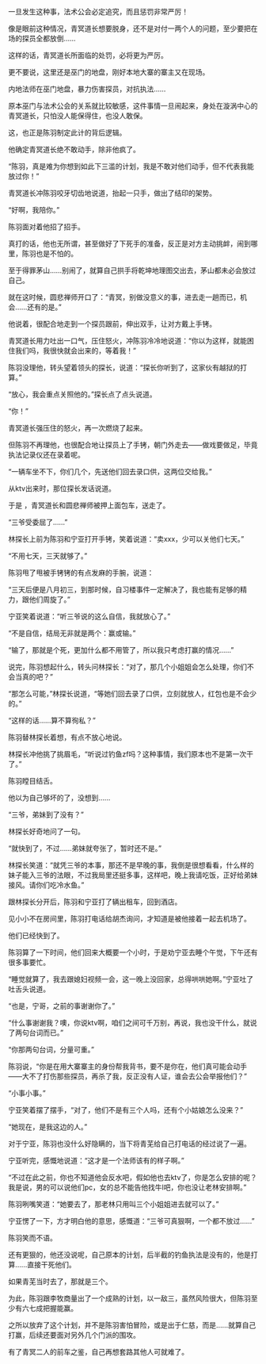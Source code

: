 一旦发生这种事，法术公会必定追究，而且惩罚非常严厉！

像是眼前这种情况，青冥道长想要脱身，还不是对付一两个人的问题，至少要把在场的探员全都放倒……

这样的话，青冥道长所面临的处罚，必将更为严厉。

更不要说，这里还是巫门的地盘，刚好本地大寨的寨主又在现场。

内地法师在巫门地盘，暴力伤害探员，对抗执法……

原本巫门与法术公会的关系就比较敏感，这件事情一旦闹起来，身处在漩涡中心的青冥道长，只怕没人能保得住，也没人敢保。

这，也正是陈羽制定此计的背后逻辑。

他确定青冥道长绝不敢动手，除非他疯了。

“陈羽，真是难为你想到如此下三滥的计划，我是不敢对他们动手，但不代表我能放过你！”

青冥道长冲陈羽咬牙切齿地说道，抬起一只手，做出了结印的架势。

“好啊，我陪你。”

陈羽面对着他招了招手。

真打的话，他也无所谓，甚至做好了下死手的准备，反正是对方主动挑衅，闹到哪里，陈羽也是不怕的。

至于得罪茅山……别闹了，就算自己拱手将乾坤地理图交出去，茅山都未必会放过自己。

就在这时候，圆悲禅师开口了：“青冥，别做没意义的事，进去走一趟而已，机会……还有的是。”

他说着，很配合地走到一个探员跟前，伸出双手，让对方戴上手铐。

青冥道长用力吐出一口气，压住怒火，冲陈羽冷冷地说道：“你以为这样，就能困住我们吗，我很快就会出来的，等着我！”

陈羽没理他，转头望着领头的探长，说道：“探长你听到了，这家伙有越狱的打算。”

“放心，我会重点关照他的。”探长点了点头说道。

“你！”

青冥道长强压住的怒火，再一次燃烧了起来。

但陈羽不再理他，也很配合地让探员上了手铐，朝门外走去——做戏要做足，毕竟执法记录仪还在录着呢。

“一辆车坐不下，你们几个，先送他们回去录口供，这两位交给我。”

从ktv出来时，那位探长发话说道。

于是 ，青冥道长和圆悲禅师被押上面包车，送走了。

“三爷受委屈了……”

林探长上前为陈羽和宁亚打开手铐，笑着说道：“卖xxx，少可以关他们七天。”

“不用七天，三天就够了。”

陈羽甩了甩被手铐铐的有点发麻的手腕，说道：

“三天后便是八月初三，到那时候，自习楼事件一定解决了，我也能有足够的精力，跟他们周旋了。”

宁亚笑着说道：“听三爷说的这么自信，我就放心了。”

“不是自信，结局无非就是两个：赢或输。”

“输了，那就是个死，更加什么都不用管了，所以我只考虑打赢的情况……”

说完，陈羽想起什么，转头问林探长：“对了，那几个小姐姐会怎么处理，你们不会当真的吧？”

“那怎么可能，”林探长说道，“等她们回去录了口供，立刻就放人，红包也是不会少的。”

“这样的话……算不算徇私？”

陈羽替林探长着想，有点不放心地说。

林探长冲他挑了挑眉毛，“听说过钓鱼zf吗？这种事情，我们原本也不是第一次干了。”

陈羽瞠目结舌。

他以为自己够坏的了，没想到……

“三爷，弟妹到了没有？”

林探长好奇地问了一句。

“就快到了，不过……弟妹就夸张了，暂时还不是。”

林探长笑道：“就凭三爷的本事，那还不是早晚的事，我倒是很想看看，什么样的妹子能入三爷的法眼，不过我局里还挺多事，这样吧，晚上我请吃饭，正好给弟妹接风。请你们吃冷水鱼。”

跟林探长分开后，陈羽和宁亚打了辆出租车，回到酒店。

见小小不在房间里，陈羽打电话给胡杰询问，才知道是被他接着一起去机场了。

他们已经快到了。

陈羽算了一下时间，他们回来大概要一个小时，于是劝宁亚去睡个午觉，下午还有很多事要忙。

“睡觉就算了，我去跟媳妇视频一会，这一晚上没回家，总得哄哄她啊。”宁亚吐了吐舌头说道。

“也是，宁哥，之前的事谢谢你了。”

“什么事谢谢我？噢，你说ktv啊，咱们之间可千万别，再说，我也没干什么，就说了两句台词而已。”

“你那两句台词，分量可重。”

陈羽说，“你是在用大寨寨主的身份帮我背书，要不是你在，他们真可能会动手——大不了打伤那些探员，再杀了我，反正没有人证，谁会去公会举报他们？”

“小事小事。”

宁亚笑着摆了摆手，“对了，他们不是有三个人吗，还有个小姑娘怎么没来？”

“她现在，是我这边的人。”

对于宁亚，陈羽也没什么好隐瞒的，当下将青芜给自己打电话的经过说了一遍。

宁亚听完，感慨地说道：“这才是一个法师该有的样子啊。”

“不过在此之前，你也不知道他会反水吧，假如他也去ktv了，你是怎么安排的呢？我是说，男的可以说他们pc，女的总不能告他找牛l吧，你也没让老林安排啊。”

陈羽咧嘴笑道：“她要去了，那老林只用叫三个小姐姐进去就可以了。”

宁亚愣了一下，方才明白他的意思，感慨道：“三爷可真狠啊，一个都不放过……”

陈羽笑而不语。

还有更狠的，他还没说呢，自己原本的计划，后半截的钓鱼执法是没有的，他是打算……直接干死他们。

如果青芜当时去了，那就是三个。

为此，陈羽跟李牧商量出了一个成熟的计划，以一敌三，虽然风险很大，但陈羽至少有六七成把握能赢。

之所以放弃了这个计划，并不是陈羽害怕冒险，或是出于仁慈，而是……就算自己打赢，后续还要面对另外几个门派的围攻。

有了青冥二人的前车之鉴，自己再想套路其他人可就难了。
